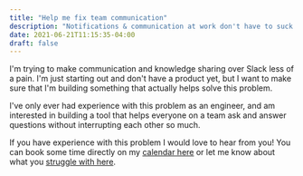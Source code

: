 ```yaml
---
title: "Help me fix team communication"
description: "Notifications & communication at work don't have to suck so much"
date: 2021-06-21T11:15:35-04:00
draft: false
---
```


I'm trying to make communication and knowledge sharing over Slack less of a pain. I'm just starting out and don't have a product yet, but I want to make sure that I'm building something that actually helps solve this problem.

I've only ever had experience with this problem as an engineer, and am interested in building a tool that helps everyone on a team ask and answer questions without interrupting each other so much.

If you have experience with this problem I would love to hear from you! You can book some time directly on my [calendar here](https://calendly.com/peter-malmgren/30minchat) or let me know about what you [struggle with here](https://petermalmgren.typeform.com/to/IHduWwGL).
